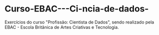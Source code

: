# Curso-EBAC---Ci-ncia-de-dados-
Exercícios do curso "Profissão: Cientista de Dados", sendo realizado pela EBAC - Escola Britânica de Artes Criativas e Tecnologia.

